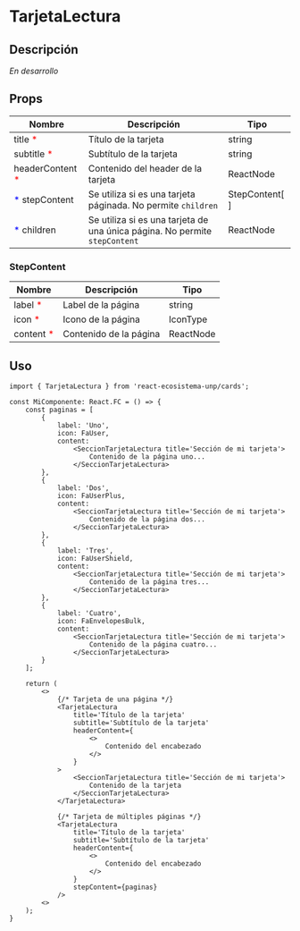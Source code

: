 # TarjetaLectura

## Descripción
*En desarrollo*

## Props
| Nombre                                         | Descripción                                                                | Tipo           |
| ---------------------------------------------- | -------------------------------------------------------------------------- | -------------- |
| title <span style="color:red">*</span>         | Título de la tarjeta                                                       | string         |
| subtitle <span style="color:red">*</span>      | Subtítulo de la tarjeta                                                    | string         |
| headerContent <span style="color:red">*</span> | Contenido del header de la tarjeta                                         | ReactNode      |
| <span style="color:blue">*</span> stepContent  | Se utiliza si es una tarjeta páginada. No permite `children`               | StepContent[ ] |
| <span style="color:blue">*</span> children     | Se utiliza si es una tarjeta de una única página. No permite `stepContent` | ReactNode      |

### StepContent

| Nombre                                   | Descripción            | Tipo      |
| ---------------------------------------- | ---------------------- | --------- |
| label <span style="color:red">*</span>   | Label de la página     | string    |
| icon <span style="color:red">*</span>    | Icono de la página     | IconType  |
| content <span style="color:red">*</span> | Contenido de la página | ReactNode |

## Uso

```tsx
import { TarjetaLectura } from 'react-ecosistema-unp/cards';

const MiComponente: React.FC = () => {
    const paginas = [
        {
            label: 'Uno',
            icon: FaUser,
            content: 
                <SeccionTarjetaLectura title='Sección de mi tarjeta'>
                    Contenido de la página uno...
                </SeccionTarjetaLectura>
        },
        {
            label: 'Dos',
            icon: FaUserPlus,
            content: 
                <SeccionTarjetaLectura title='Sección de mi tarjeta'>
                    Contenido de la página dos...
                </SeccionTarjetaLectura>
        },
        {
            label: 'Tres',
            icon: FaUserShield,
            content:  
                <SeccionTarjetaLectura title='Sección de mi tarjeta'>
                    Contenido de la página tres...
                </SeccionTarjetaLectura>
        },
        {
            label: 'Cuatro',
            icon: FaEnvelopesBulk,
            content:  
                <SeccionTarjetaLectura title='Sección de mi tarjeta'>
                    Contenido de la página cuatro...
                </SeccionTarjetaLectura>
        }
    ];

    return (
        <>
            {/* Tarjeta de una página */}
            <TarjetaLectura
                title='Título de la tarjeta'
                subtitle='Subtítulo de la tarjeta'
                headerContent={
                    <>
                        Contenido del encabezado
                    </>
                }
            >
                <SeccionTarjetaLectura title='Sección de mi tarjeta'>
                    Contenido de la tarjeta
                </SeccionTarjetaLectura>
            </TarjetaLectura>

            {/* Tarjeta de múltiples páginas */}
            <TarjetaLectura
                title='Título de la tarjeta'
                subtitle='Subtítulo de la tarjeta'
                headerContent={
                    <>
                        Contenido del encabezado
                    </>
                }
                stepContent={paginas}
            />
        <>
    );
}
```